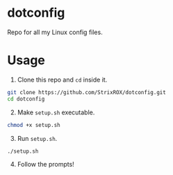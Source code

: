 # dotconfig
Repo for all my Linux config files.

# Usage
1. Clone this repo and `cd` inside it.
```bash
git clone https://github.com/StrixROX/dotconfig.git
cd dotconfig
```
2. Make `setup.sh` executable.
```bash
chmod +x setup.sh
```
3. Run `setup.sh`.
```bash
./setup.sh
```
4. Follow the prompts!
